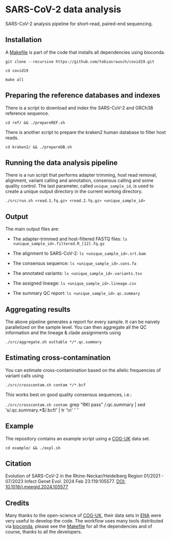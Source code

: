 # SARS-CoV-2 data analysis

SARS-CoV-2 analysis pipeline for short-read, paired-end sequencing.

## Installation

A [Makefile](https://github.com/tobiasrausch/covid19/blob/main/Makefile) is part of the code that installs all dependencies using bioconda.

`git clone --recursive https://github.com/tobiasrausch/covid19.git`

`cd covid19`

`make all`

## Preparing the reference databases and indexes

There is a script to download and index the SARS-CoV-2 and GRCh38 reference sequence.

`cd ref/ && ./prepareREF.sh`

There is another script to prepare the kraken2 human database to filter host reads.

`cd kraken2/ && ./prepareDB.sh`

## Running the data analysis pipeline

There is a run script that performs adapter trimming, host read removal, alignment, variant calling and annotation, consensus calling and some quality control. The last parameter, called `unique_sample_id`, is used to create a unique output directory in the current working directory.

`./src/run.sh <read.1.fq.gz> <read.2.fq.gz> <unique_sample_id>`

## Output

The main output files are:

* The adapter-trimmed and host-filtered FASTQ files: `ls <unique_sample_id>.filtered.R_[12].fq.gz`

* The alignment to SARS-CoV-2: `ls <unique_sample_id>.srt.bam`

* The consensus sequence: `ls <unique_sample_id>.cons.fa`

* The annotated variants: `ls <unique_sample_id>.variants.tsv`

* The assigned lineage: `ls <unique_sample_id>.lineage.csv`

* The summary QC report: `ls <unique_sample_id>.qc.summary`

## Aggregating results

The above pipeline generates a report for every sample. It can be naively parallelized on the sample level. You can then aggregate all the QC information and the lineage & clade assignments using

`./src/aggregate.sh outtable */*.qc.summary`

## Estimating cross-contamination

You can estimate cross-contamination based on the allelic frequencies of variant calls using

`./src/crosscontam.sh contam */*.bcf`

This works best on good quality consensus sequences, i.e.:

`./src/crosscontam.sh contam `grep "RKI pass" */*.qc.summary | sed 's/.qc.summary.*$/.bcf/' | tr '\n' ' '`

## Example

The repository contains an example script using a [COG-UK](https://www.cogconsortium.uk/) data set.

`cd example/ && ./expl.sh`

## Citation

Evolution of SARS-CoV-2 in the Rhine-Neckar/Heidelberg Region 01/2021 - 07/2023
Infect Genet Evol. 2024 Feb 23:119:105577.
[DOI: 10.1016/j.meegid.2024.105577](https://doi.org/10.1016/j.meegid.2024.105577)

## Credits

Many thanks to the open-science of [COG-UK](https://www.cogconsortium.uk/), their data sets in [ENA](https://www.ebi.ac.uk/ena/browser/home) were very useful to develop the code. The workflow uses many tools distributed via [bioconda](https://bioconda.github.io/), please see the [Makefile](https://github.com/tobiasrausch/covid19/blob/main/Makefile) for all the dependencies and of course, thanks to all the developers.
